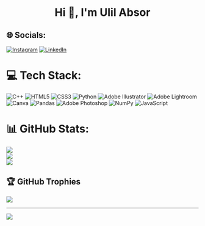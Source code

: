 <h1 align="center" class="heading-element" dir="auto">Hi 👋, I'm Ulil Absor</h1>

## 🌐 Socials:
[![Instagram](https://img.shields.io/badge/Instagram-%23E4405F.svg?logo=Instagram&logoColor=white)](https://instagram.com/ulilabzr_) [![LinkedIn](https://img.shields.io/badge/LinkedIn-%230077B5.svg?logo=linkedin&logoColor=white)](https://linkedin.com/in/Ulil-Absor) 

# 💻 Tech Stack:
![C++](https://img.shields.io/badge/c++-%2300599C.svg?style=for-the-badge&logo=c%2B%2B&logoColor=white) ![HTML5](https://img.shields.io/badge/html5-%23E34F26.svg?style=for-the-badge&logo=html5&logoColor=white) ![CSS3](https://img.shields.io/badge/css3-%231572B6.svg?style=for-the-badge&logo=css3&logoColor=white) ![Python](https://img.shields.io/badge/python-3670A0?style=for-the-badge&logo=python&logoColor=ffdd54) ![Adobe Illustrator](https://img.shields.io/badge/adobe%20illustrator-%23FF9A00.svg?style=for-the-badge&logo=adobe%20illustrator&logoColor=white) ![Adobe Lightroom](https://img.shields.io/badge/Adobe%20Lightroom-31A8FF.svg?style=for-the-badge&logo=Adobe%20Lightroom&logoColor=white) ![Canva](https://img.shields.io/badge/Canva-%2300C4CC.svg?style=for-the-badge&logo=Canva&logoColor=white) ![Pandas](https://img.shields.io/badge/pandas-%23150458.svg?style=for-the-badge&logo=pandas&logoColor=white) ![Adobe Photoshop](https://img.shields.io/badge/adobe%20photoshop-%2331A8FF.svg?style=for-the-badge&logo=adobe%20photoshop&logoColor=white) ![NumPy](https://img.shields.io/badge/numpy-%23013243.svg?style=for-the-badge&logo=numpy&logoColor=white) ![JavaScript](https://img.shields.io/badge/javascript-%23323330.svg?style=for-the-badge&logo=javascript&logoColor=%23F7DF1E)
# 📊 GitHub Stats:
![](https://github-readme-stats.vercel.app/api?username=ulilabzr&theme=darcula&hide_border=false&include_all_commits=false&count_private=false)<br/>
![](https://github-readme-streak-stats.herokuapp.com/?user=ulilabzr&theme=darcula&hide_border=false)<br/>
![](https://github-readme-stats.vercel.app/api/top-langs/?username=ulilabzr&theme=darcula&hide_border=false&include_all_commits=false&count_private=false&layout=compact)

## 🏆 GitHub Trophies
![](https://github-profile-trophy.vercel.app/?username=ulilabzr&theme=chalk&no-frame=false&no-bg=false&margin-w=4)

---
[![](https://visitcount.itsvg.in/api?id=ulilabzr&icon=5&color=2)](https://visitcount.itsvg.in)

<!-- Proudly created with GPRM ( https://gprm.itsvg.in ) -->
